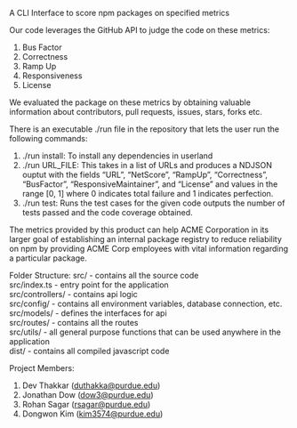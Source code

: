 A CLI Interface to score npm packages on specified metrics

Our code leverages the GitHub API to judge the code on these metrics:
1) Bus Factor
2) Correctness
3) Ramp Up
4) Responsiveness
5) License

We evaluated the package on these metrics by obtaining valuable information about contributors, pull requests, issues, stars, forks etc.

There is an executable ./run file in the repository that lets the user run the following commands:
1) ./run install: To install any dependencies in userland
2) ./run URL_FILE:  This takes in a list of URLs and produces a NDJSON ouptut with the fields “URL”, “NetScore”, “RampUp”, “Correctness”, “BusFactor”, 
“ResponsiveMaintainer”, and “License” and values in the range [0, 1] where 0 indicates total failure and 1 indicates perfection.
3) ./run test: Runs the test cases for the given code outputs the number of tests passed and the code coverage obtained.

The metrics provided by this product can help ACME Corporation in its larger goal of establishing an internal package registry to reduce reliability on npm by providing ACME Corp employees with vital information regarding a particular package.  

Folder Structure:
src/ - contains all the source code  <br />
src/index.ts - entry point for the application  <br />
src/controllers/ - contains api logic  <br />
src/config/ - contains all environment variables, database connection, etc.  <br />
src/models/ - defines the interfaces for api  <br />
src/routes/ - contains all the routes  <br />
src/utils/ - all general purpose functions that can be used anywhere in the application  <br />
dist/ - contains all compiled javascript code  <br />

Project Members:
1) Dev Thakkar (duthakka@purdue.edu)
2) Jonathan Dow (dow3@purdue.edu)
3) Rohan Sagar (rsagar@purdue.edu)
4) Dongwon Kim (kim3574@purdue.edu)

